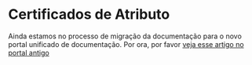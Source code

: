 ﻿# Certificados de Atributo

Ainda estamos no processo de migração da documentação para o novo portal unificado de documentação. Por ora, por favor
[veja esse artigo no portal antigo](http://pki.lacunasoftware.com/Help/html/4311b5d1-8497-47da-987f-992046f12e50.htm)
